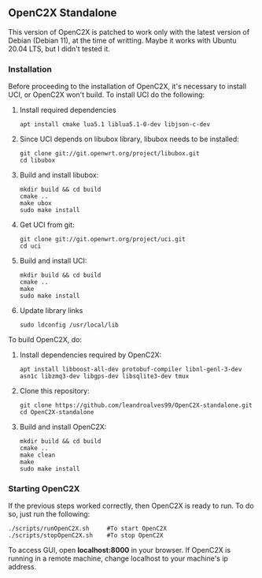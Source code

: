 ## OpenC2X Standalone
This version of OpenC2X is patched to work only with the latest version of Debian (Debian 11), at the time of writting. Maybe it works with Ubuntu 20.04 LTS, but I didn't tested it.

### Installation 
Before proceeding to the installation of OpenC2X, it's necessary to install UCI, or OpenC2X won't build.
To install UCI do the following:
1. Install required dependencies  
    ```
    apt install cmake lua5.1 liblua5.1-0-dev libjson-c-dev
    ```
2. Since UCI depends on libubox library, libubox needs to be installed:  
    ```
    git clone git://git.openwrt.org/project/libubox.git  
    cd libubox
    ```
3. Build and install libubox:  
    ```
    mkdir build && cd build  
    cmake ..
    make ubox
    sudo make install
    ```
4. Get UCI from git:  
    ```
    git clone git://git.openwrt.org/project/uci.git
    cd uci
    ```
5. Build and install UCI:  
    ```
    mkdir build && cd build
    cmake ..
    make
    sudo make install
    ```
6. Update library links
    ```
    sudo ldconfig /usr/local/lib
    ```

To build OpenC2X, do:  
1. Install dependencies required by OpenC2X:
    ```
    apt install libboost-all-dev protobuf-compiler libnl-genl-3-dev asn1c libzmq3-dev libgps-dev libsqlite3-dev tmux
    ```
2. Clone this repository:  
    ```
    git clone https://github.com/leandroalves99/OpenC2X-standalone.git
    cd OpenC2X-standalone
    ```
3. Build and install OpenC2X:  
    ```
    mkdir build && cd build
    cmake ..
    make clean
    make
    sudo make install
    ```
    
### Starting OpenC2X
If the previous steps worked correctly, then OpenC2X is ready to run. To do so, just run the following:
```
./scripts/runOpenC2X.sh     #To start OpenC2X
./scripts/stopOpenC2X.sh    #To stop OpenC2X
```  
To access GUI, open **localhost:8000** in your browser. If OpenC2X is running in a remote machine, change localhost to your machine's ip address.
